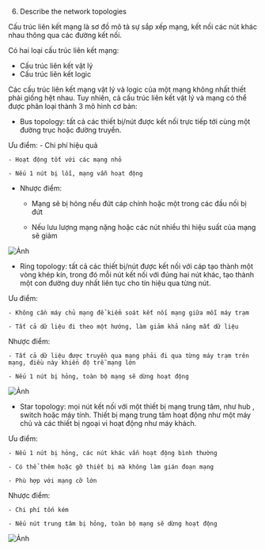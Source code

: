 06. Describe the network topologies

Cấu trúc liên kết mạng là sơ đồ mô tả sự sắp xếp mạng, kết nối các nút khác nhau  thông qua các đường kết nối. 

Có hai loại cấu trúc liên kết mạng:
- Cấu trúc liên kết vật lý
- Cấu trúc liên kết logic

Các cấu trúc liên kết mạng vật lý và logic của một mạng không nhất thiết phải giống hệt nhau. Tuy nhiên, cả cấu trúc liên kết vật lý và mạng có thể được phân loại thành 3 mô hình cơ bản:
- Bus topology: tất cả các thiết bị/nút được kết nối trực tiếp tới cùng một đường trục hoặc đường truyền.

Ưu điểm:
	- Chi phí hiệu quả
	
	- Hoạt động tốt với các mạng nhỏ
	
	- Nếu 1 nút bị lỗi, mạng vẫn hoạt động

- Nhược điểm:
 
	- Mạng sẽ bị hỏng nếu đứt cáp chính hoặc một trong các đầu nối bị đứt
	
	- Nếu lưu lượng mạng nặng hoặc các nút nhiều thì hiệu suất của mạng sẽ giảm

![Ảnh](https://upload.wikimedia.org/wikipedia/commons/4/47/BusNetwork.svg)

- Ring topology: tất cả các thiết bị/nút được kết nối với cáp tạo thành một vòng khép kín, trong đó mỗi nút kết nối với đúng hai nút khác, tạo thành một con đường duy nhất liên tục cho tín hiệu qua từng nút.
 
Ưu điểm:
 
	- Không cần máy chủ mạng để kiểm soát kết nối mạng giữa mỗi máy trạm
	
	- Tất cả dữ liệu đi theo một hướng, làm giảm khả năng mất dữ liệu

Nhược điểm:

	- Tất cả dữ liệu được truyền qua mạng phải đi qua từng máy trạm trên mạng, điều này khiến độ trễ mạng lớn
	
	- Nếu 1 nút bị hỏng, toàn bộ mạng sẽ dừng hoạt động

![Ảnh](https://upload.wikimedia.org/wikipedia/commons/d/db/NetworkTopology-Ring.png)

- Star topology: mọi nút kết nối với một thiết bị mạng trung tâm, như hub , switch hoặc máy tính. Thiết bị mạng trung tâm hoạt động như một máy chủ và các thiết bị ngoại vi hoạt động như máy khách.
 
Ưu điểm:
	
	- Nếu 1 nút bị hỏng, các nút khác vẫn hoạt động bình thường
	
	- Có thể thêm hoặc gỡ thiết bị mà không làm gián đoạn mạng
	
	- Phù hợp với mạng cỡ lớn

Nhược điểm:
 
	- Chi phí tốn kém
	
	- Nếu nút trung tâm bị hỏng, toàn bộ mạng sẽ dừng hoạt động

![Ảnh](https://upload.wikimedia.org/wikipedia/commons/thumb/d/d0/StarNetwork.svg/527px-StarNetwork.svg.png)